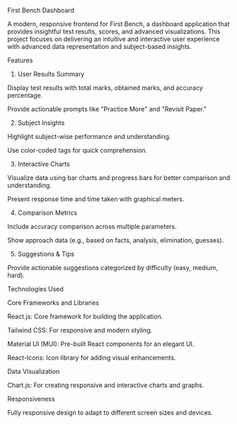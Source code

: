 First Bench Dashboard

A modern, responsive frontend for First Bench, a dashboard application that provides insightful test results, scores, and advanced visualizations. This project focuses on delivering an intuitive and interactive user experience with advanced data representation and subject-based insights.

Features

1. User Results Summary

Display test results with total marks, obtained marks, and accuracy percentage.

Provide actionable prompts like "Practice More" and "Revisit Paper."

2. Subject Insights

Highlight subject-wise performance and understanding.

Use color-coded tags for quick comprehension.

3. Interactive Charts

Visualize data using bar charts and progress bars for better comparison and understanding.

Present response time and time taken with graphical meters.

4. Comparison Metrics

Include accuracy comparison across multiple parameters.

Show approach data (e.g., based on facts, analysis, elimination, guesses).

5. Suggestions & Tips

Provide actionable suggestions categorized by difficulty (easy, medium, hard).

Technologies Used

Core Frameworks and Libraries

React.js: Core framework for building the application.

Tailwind CSS: For responsive and modern styling.

Material UI (MUI): Pre-built React components for an elegant UI.

React-Icons: Icon library for adding visual enhancements.

Data Visualization

Chart.js: For creating responsive and interactive charts and graphs.

Responsiveness

Fully responsive design to adapt to different screen sizes and devices.